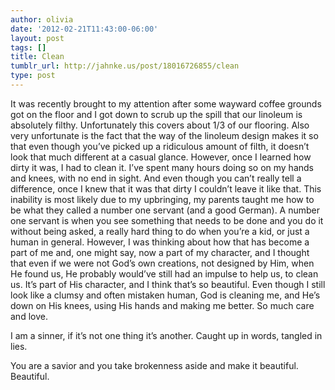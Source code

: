 ```yaml
---
author: olivia
date: '2012-02-21T11:43:00-06:00'
layout: post
tags: []
title: Clean
tumblr_url: http://jahnke.us/post/18016726855/clean
type: post
---
```


It was recently brought to my attention after some wayward coffee grounds got on the floor and I got down to scrub up the spill that our linoleum is absolutely filthy. Unfortunately this covers about 1/3 of our flooring. Also very unfortunate is the fact that the way of the linoleum design makes it so that even though you’ve picked up a ridiculous amount of filth, it doesn’t look that much different at a casual glance. However, once I learned how dirty it was, I had to clean it. I’ve spent many hours doing so on my hands and knees, with no end in sight. And even though you can’t really tell a difference, once I knew that it was that dirty I couldn’t leave it like that. This inability is most likely due to my upbringing, my parents taught me how to be what they called a number one servant (and a good German). A number one servant is when you see something that needs to be done and you do it without being asked, a really hard thing to do when you’re a kid, or just a human in general. However, I was thinking about how that has become a part of me and, one might say, now a part of my character, and I thought that even if we were not God’s own creations, not designed by Him, when He found us, He probably would’ve still had an impulse to help us, to clean us. It’s part of His character, and I think that’s so beautiful. Even though I still look like a clumsy and often mistaken human, God is cleaning me, and He’s down on His knees, using His hands and making me better. So much care and love.

I am a sinner, if it’s not one thing it’s another. Caught up in words, tangled in lies. 

You are a savior and you take brokenness aside and make it beautiful. Beautiful. 
